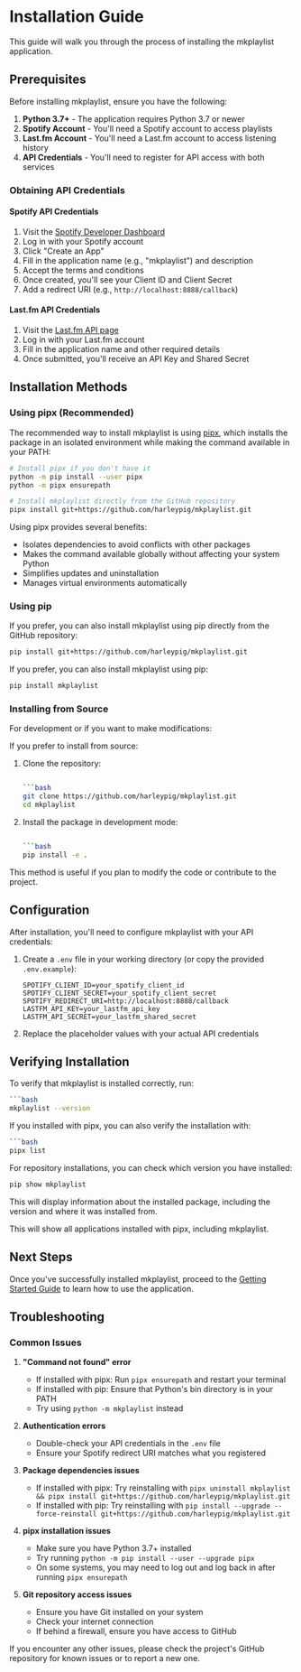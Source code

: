 
# Installation Guide

This guide will walk you through the process of installing the mkplaylist
application.

## Prerequisites

Before installing mkplaylist, ensure you have the following:

1. **Python 3.7+** - The application requires Python 3.7 or newer
2. **Spotify Account** - You'll need a Spotify account to access playlists
3. **Last.fm Account** - You'll need a Last.fm account to access listening history
4. **API Credentials** - You'll need to register for API access with both services

### Obtaining API Credentials

#### Spotify API Credentials

1. Visit the [Spotify Developer Dashboard](https://developer.spotify.com/dashboard/)
2. Log in with your Spotify account
3. Click "Create an App"
4. Fill in the application name (e.g., "mkplaylist") and description
5. Accept the terms and conditions
6. Once created, you'll see your Client ID and Client Secret
7. Add a redirect URI (e.g., `http://localhost:8888/callback`)

#### Last.fm API Credentials

1. Visit the [Last.fm API page](https://www.last.fm/api/account/create)
2. Log in with your Last.fm account
3. Fill in the application name and other required details
4. Once submitted, you'll receive an API Key and Shared Secret

## Installation Methods

### Using pipx (Recommended)

The recommended way to install mkplaylist is using [pipx](https://pypa.github.io/pipx/), which installs the package in an isolated environment while making the command available in your PATH:

```bash
# Install pipx if you don't have it
python -m pip install --user pipx
python -m pipx ensurepath

# Install mkplaylist directly from the GitHub repository
pipx install git+https://github.com/harleypig/mkplaylist.git
```

Using pipx provides several benefits:
- Isolates dependencies to avoid conflicts with other packages
- Makes the command available globally without affecting your system Python
- Simplifies updates and uninstallation
- Manages virtual environments automatically

### Using pip

If you prefer, you can also install mkplaylist using pip directly from the GitHub repository:

```bash
pip install git+https://github.com/harleypig/mkplaylist.git
```

If you prefer, you can also install mkplaylist using pip:

```bash
pip install mkplaylist
```

### Installing from Source

For development or if you want to make modifications:

If you prefer to install from source:

1. Clone the repository:
   ```bash
   
   ```bash
   git clone https://github.com/harleypig/mkplaylist.git
   cd mkplaylist
   ```
   
2. Install the package in development mode:
   ```bash
   
   ```bash
   pip install -e .
   ```

This method is useful if you plan to modify the code or contribute to the project.

## Configuration

After installation, you'll need to configure mkplaylist with your API
credentials:

1. Create a `.env` file in your working directory (or copy the provided `.env.example`):
   ```
   SPOTIFY_CLIENT_ID=your_spotify_client_id
   SPOTIFY_CLIENT_SECRET=your_spotify_client_secret
   SPOTIFY_REDIRECT_URI=http://localhost:8888/callback
   LASTFM_API_KEY=your_lastfm_api_key
   LASTFM_API_SECRET=your_lastfm_shared_secret
   ```

2. Replace the placeholder values with your actual API credentials

## Verifying Installation

To verify that mkplaylist is installed correctly, run:

```bash
```bash
mkplaylist --version
```

If you installed with pipx, you can also verify the installation with:

```bash
```bash
pipx list
```

For repository installations, you can check which version you have installed:

```bash
pip show mkplaylist
```

This will display information about the installed package, including the version and where it was installed from.

This will show all applications installed with pipx, including mkplaylist.

## Next Steps

Once you've successfully installed mkplaylist, proceed to the [Getting Started
Guide](getting_started.md) to learn how to use the application.

## Troubleshooting

### Common Issues

1. **"Command not found" error**
   - If installed with pipx: Run `pipx ensurepath` and restart your terminal
   - If installed with pip: Ensure that Python's bin directory is in your PATH
   - Try using `python -m mkplaylist` instead

2. **Authentication errors**
   - Double-check your API credentials in the `.env` file
   - Ensure your Spotify redirect URI matches what you registered

3. **Package dependencies issues**
   - If installed with pipx: Try reinstalling with `pipx uninstall mkplaylist && pipx install git+https://github.com/harleypig/mkplaylist.git`
   - If installed with pip: Try reinstalling with `pip install --upgrade --force-reinstall git+https://github.com/harleypig/mkplaylist.git`

4. **pipx installation issues**
   - Make sure you have Python 3.7+ installed
   - Try running `python -m pip install --user --upgrade pipx`
   - On some systems, you may need to log out and log back in after running `pipx ensurepath`

5. **Git repository access issues**
   - Ensure you have Git installed on your system
   - Check your internet connection
   - If behind a firewall, ensure you have access to GitHub

If you encounter any other issues, please check the project's GitHub repository for known issues or to report a new one.
